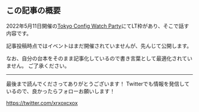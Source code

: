 <!--
title:   Figmaを使ってロゴ作成（Tokyo Config Watch Party とっておきFigmaの活用策をシェアしよう！）
tags:    Figma,tips
-->
## この記事の概要

2022年5月11日開催の[Tokyo Config Watch Party](https://configtokyo.splashthat.com/)にてLT枠があり、そこで話す内容です。

記事投稿時点ではイベントはまだ開催されていませんが、先んじて公開します。

なお、自分の台本をそのまま記事化しているので書き言葉として最適化されていません。
ご了承ください。

---

最後まで読んでくださってありがとうございます！
Twitterでも情報を発信しているので、良かったらフォローお願いします！

https://twitter.com/xrxoxcxox
